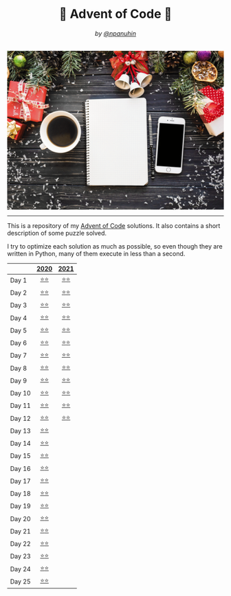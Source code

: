 <h1 align="center">🎄 Advent of Code 🎄</h1>
<h6 align="center">by <a href="https://github.com/npanuhin">@npanuhin</a></h6>

<img alt="" src="docs/AoC.gif" align="center">

---

This is a repository of my [Advent of Code](https://adventofcode.com "Visit adventofcode.com") solutions. It also contains a short description of some puzzle solved.

I try to optimize each solution as much as possible, so even though they are written in Python, many of them execute in less than a second.

<!-- Solved table start -->
|        |                       [2020](./2020)                        |                       [2021](./2021)                        |
|--------|:-----------------------------------------------------------:|:-----------------------------------------------------------:|
| Day 1  | [⭐⭐](./2020/Day%2001)                                      | [⭐](./2021/Day%2001/part1.py)[⭐](./2021/Day%2001/part2.py) |
| Day 2  | [⭐⭐](./2020/Day%2002)                                      | [⭐](./2021/Day%2002/part1.py)[⭐](./2021/Day%2002/part2.py) |
| Day 3  | [⭐⭐](./2020/Day%2003)                                      | [⭐](./2021/Day%2003/part1.py)[⭐](./2021/Day%2003/part2.py) |
| Day 4  | [⭐⭐](./2020/Day%2004)                                      | [⭐](./2021/Day%2004/part1.py)[⭐](./2021/Day%2004/part2.py) |
| Day 5  | [⭐⭐](./2020/Day%2005)                                      | [⭐](./2021/Day%2005/part1.py)[⭐](./2021/Day%2005/part2.py) |
| Day 6  | [⭐⭐](./2020/Day%2006)                                      | [⭐](./2021/Day%2006/part1.py)[⭐](./2021/Day%2006/part2.py) |
| Day 7  | [⭐⭐](./2020/Day%2007)                                      | [⭐](./2021/Day%2007/part1.py)[⭐](./2021/Day%2007/part2.py) |
| Day 8  | [⭐⭐](./2020/Day%2008)                                      | [⭐](./2021/Day%2008/part1.py)[⭐](./2021/Day%2008/part2.py) |
| Day 9  | [⭐⭐](./2020/Day%2009)                                      | [⭐](./2021/Day%2009/part1.py)[⭐](./2021/Day%2009/part2.py) |
| Day 10 | [⭐⭐](./2020/Day%2010)                                      | [⭐](./2021/Day%2010/part1.py)[⭐](./2021/Day%2010/part2.py) |
| Day 11 | [⭐⭐](./2020/Day%2011)                                      | [⭐](./2021/Day%2011/part1.py)[⭐](./2021/Day%2011/part2.py) |
| Day 12 | [⭐⭐](./2020/Day%2012)                                      | [⭐](./2021/Day%2012/part1.py)[⭐](./2021/Day%2012/part2.py) |
| Day 13 | [⭐](./2020/Day%2013/part1.py)[⭐](./2020/Day%2013/part2.py) |                                                             |
| Day 14 | [⭐⭐](./2020/Day%2014)                                      |                                                             |
| Day 15 | [⭐⭐](./2020/Day%2015)                                      |                                                             |
| Day 16 | [⭐](./2020/Day%2016/part1.py)[⭐](./2020/Day%2016/part2.py) |                                                             |
| Day 17 | [⭐](./2020/Day%2017/part1.py)[⭐](./2020/Day%2017/part2.py) |                                                             |
| Day 18 | [⭐](./2020/Day%2018/part1.py)[⭐](./2020/Day%2018/part2.py) |                                                             |
| Day 19 | [⭐](./2020/Day%2019/part1.py)[⭐](./2020/Day%2019/part2.py) |                                                             |
| Day 20 | [⭐](./2020/Day%2020/part1.py)[⭐](./2020/Day%2020/part2.py) |                                                             |
| Day 21 | [⭐](./2020/Day%2021/part1.py)[⭐](./2020/Day%2021/part2.py) |                                                             |
| Day 22 | [⭐](./2020/Day%2022/part1.py)[⭐](./2020/Day%2022/part2.py) |                                                             |
| Day 23 | [⭐](./2020/Day%2023/part1.py)[⭐](./2020/Day%2023/part2.py) |                                                             |
| Day 24 | [⭐](./2020/Day%2024/part1.py)[⭐](./2020/Day%2024/part2.py) |                                                             |
| Day 25 | [⭐⭐](./2020/Day%2025/part1.py)                             |                                                             |
<!-- Solved table end -->
